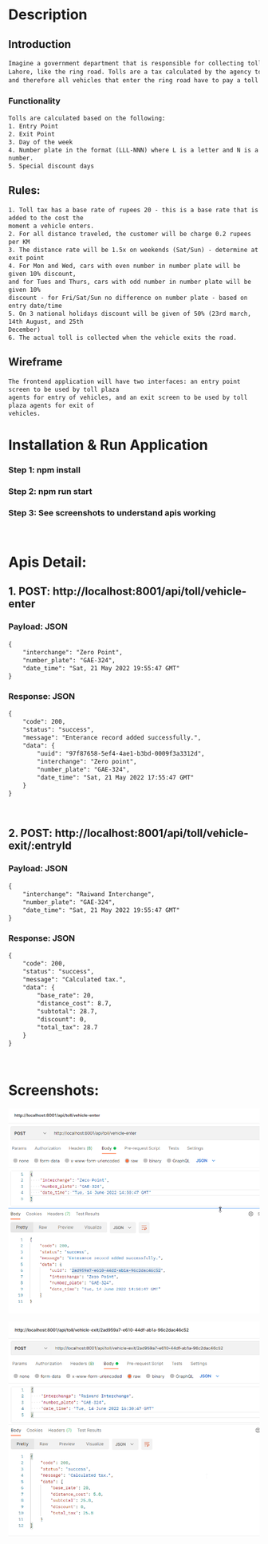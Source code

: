 # Description

## Introduction

```bash
Imagine a government department that is responsible for collecting tolls on a major road in
Lahore, like the ring road. Tolls are a tax calculated by the agency to keep the road maintained,
and therefore all vehicles that enter the ring road have to pay a toll tax.
```

### Functionality
```
Tolls are calculated based on the following:
1. Entry Point
2. Exit Point
3. Day of the week
4. Number plate in the format (LLL-NNN) where L is a letter and N is a number.
5. Special discount days
```

## Rules:
```
1. Toll tax has a base rate of rupees 20 - this is a base rate that is added to the cost the
moment a vehicle enters.
2. For all distance traveled, the customer will be charge 0.2 rupees per KM
3. The distance rate will be 1.5x on weekends (Sat/Sun) - determine at exit point
4. For Mon and Wed, cars with even number in number plate will be given 10% discount,
and for Tues and Thurs, cars with odd number in number plate will be given 10%
discount - for Fri/Sat/Sun no difference on number plate - based on entry date/time
5. On 3 national holidays discount will be given of 50% (23rd march, 14th August, and 25th
December)
6. The actual toll is collected when the vehicle exits the road.
```

## Wireframe
```
The frontend application will have two interfaces: an entry point screen to be used by toll plaza 
agents for entry of vehicles, and an exit screen to be used by toll plaza agents for exit of 
vehicles.

```

# Installation & Run Application 

### Step 1: npm install
### Step 2: npm run start
### Step 3: See screenshots to understand apis working

&nbsp;
&nbsp;
&nbsp;

# Apis Detail:

## 1. POST: http://localhost:8001/api/toll/vehicle-enter

### Payload: JSON
```
{
    "interchange": "Zero Point",
    "number_plate": "GAE-324",
    "date_time": "Sat, 21 May 2022 19:55:47 GMT"
}
```

### Response: JSON
```
{
    "code": 200,
    "status": "success",
    "message": "Enterance record added successfully.",
    "data": {
        "uuid": "97f87658-5ef4-4ae1-b3bd-0009f3a3312d",
        "interchange": "Zero point",
        "number_plate": "GAE-324",
        "date_time": "Sat, 21 May 2022 17:55:47 GMT"
    }
}
```
&nbsp;
&nbsp;
&nbsp;

## 2. POST: http://localhost:8001/api/toll/vehicle-exit/:entryId


### Payload: JSON
```
{
    "interchange": "Raiwand Interchange",
    "number_plate": "GAE-324",
    "date_time": "Sat, 21 May 2022 19:55:47 GMT"
}
```

### Response: JSON
```
{
    "code": 200,
    "status": "success",
    "message": "Calculated tax.",
    "data": {
        "base_rate": 20,
        "distance_cost": 8.7,
        "subtotal": 28.7,
        "discount": 0,
        "total_tax": 28.7
    }
}
```

&nbsp;
&nbsp;
&nbsp;

# Screenshots:
![ScreenShot](/screenshots/vehicle-enter.png)

![ScreenShot](/screenshots/vehicle-exit.png)
